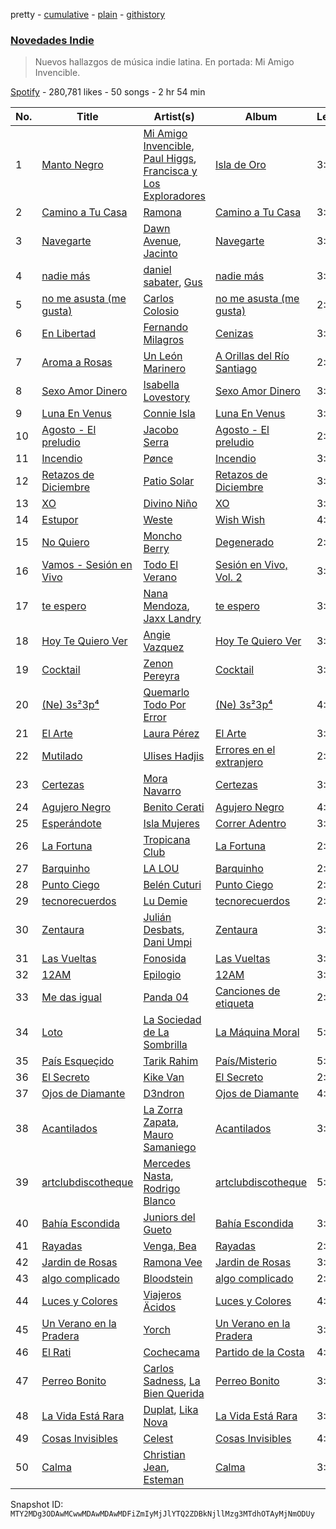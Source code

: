 pretty - [cumulative](/playlists/cumulative/37i9dQZF1DXaaU1AaHpZeu.md) - [plain](/playlists/plain/37i9dQZF1DXaaU1AaHpZeu) - [githistory](https://github.githistory.xyz/mackorone/spotify-playlist-archive/blob/main/playlists/plain/37i9dQZF1DXaaU1AaHpZeu)

### [Novedades Indie](https://open.spotify.com/playlist/37i9dQZF1DXaaU1AaHpZeu)

> Nuevos hallazgos de música indie latina\. En portada: Mi Amigo Invencible.

[Spotify](https://open.spotify.com/user/spotify) - 280,781 likes - 50 songs - 2 hr 54 min

| No. | Title | Artist(s) | Album | Length |
|---|---|---|---|---|
| 1 | [Manto Negro](https://open.spotify.com/track/52jWtWtmqVyjB6AEBcV5BT) | [Mi Amigo Invencible](https://open.spotify.com/artist/2uxy7shOeojRrRr9EwD2t7), [Paul Higgs](https://open.spotify.com/artist/0IomtauMPN6jngzrLsCb5V), [Francisca y Los Exploradores](https://open.spotify.com/artist/2axDF0woEL8GYIoW93gPPf) | [Isla de Oro](https://open.spotify.com/album/2WsKLQLu05HwbbGSIFOQsH) | 3:44 |
| 2 | [Camino a Tu Casa](https://open.spotify.com/track/2mAdouNIqXKRu2lyhRicvY) | [Ramona](https://open.spotify.com/artist/3K8X4ZoPqijzc6QSP4eAQF) | [Camino a Tu Casa](https://open.spotify.com/album/3VLtiElmRCAszt0DABLT8J) | 3:18 |
| 3 | [Navegarte](https://open.spotify.com/track/6MCZ45zKWI2bDJiXyA4D89) | [Dawn Avenue](https://open.spotify.com/artist/3ZCvfZxGmkariKQgNYRD4P), [Jacinto](https://open.spotify.com/artist/1JYd1ixkJMTMLZ64Byk2uj) | [Navegarte](https://open.spotify.com/album/3EnDEoq5RsCTDpI9mkUrwc) | 3:54 |
| 4 | [nadie más](https://open.spotify.com/track/0lYjw6n8iIO8xk07HzhC0T) | [daniel sabater](https://open.spotify.com/artist/5yTNm3JFNfBa79zLIRKVwN), [Gus](https://open.spotify.com/artist/3tQrRoZiGXR5uMkaCYf8S4) | [nadie más](https://open.spotify.com/album/1jgGb1g6U3nKLARePVxqnd) | 3:08 |
| 5 | [no me asusta \(me gusta\)](https://open.spotify.com/track/0QEj1wfXQ7UxQ9erHYZirm) | [Carlos Colosio](https://open.spotify.com/artist/2kAfu4SJeTLKbvAnjbT2Au) | [no me asusta \(me gusta\)](https://open.spotify.com/album/48YRa8dcfCVgZ7psfWRZRm) | 2:37 |
| 6 | [En Libertad](https://open.spotify.com/track/5vY3PmA4rGhg2qXccdvxj0) | [Fernando Milagros](https://open.spotify.com/artist/73swvRHLV2DJfD57xx5CBN) | [Cenizas](https://open.spotify.com/album/51oh8fDSvxLabyf8KTNeAD) | 3:59 |
| 7 | [Aroma a Rosas](https://open.spotify.com/track/11n9JDifiZDxvoFvOm8xCi) | [Un León Marinero](https://open.spotify.com/artist/3r55sOwTNOxG0GIM3VAyE7) | [A Orillas del Río Santiago](https://open.spotify.com/album/4Gi9AwQRb880rmwD1BG2j0) | 2:59 |
| 8 | [Sexo Amor Dinero](https://open.spotify.com/track/3gFhc0884TMOGGxhnD1JTs) | [Isabella Lovestory](https://open.spotify.com/artist/4wMQTWavQZgr8ySlo5s2Tt) | [Sexo Amor Dinero](https://open.spotify.com/album/04s5v1OBxraFoczLoN15Sf) | 3:31 |
| 9 | [Luna En Venus](https://open.spotify.com/track/41bVvrQ3VwOPWg9Wkz7JLa) | [Connie Isla](https://open.spotify.com/artist/3rRWzsERkCNBl27Nih029a) | [Luna En Venus](https://open.spotify.com/album/5fRgHLDuUsNGZ8vPdbBXn8) | 3:36 |
| 10 | [Agosto \- El preludio](https://open.spotify.com/track/3abTq90F6Gw1On3y6BRuQn) | [Jacobo Serra](https://open.spotify.com/artist/5IFxs1VwnOvPeRI0VpJt18) | [Agosto \- El preludio](https://open.spotify.com/album/6Vk3umDkgTIN4kin2qUfNA) | 2:45 |
| 11 | [Incendio](https://open.spotify.com/track/2NP4l6LmGuk4ydO2ezNZuG) | [Pønce](https://open.spotify.com/artist/0jlj70oquwYB21vxF107KT) | [Incendio](https://open.spotify.com/album/3WQp9MHo7ccQGUYNmPfAgf) | 3:15 |
| 12 | [Retazos de Diciembre](https://open.spotify.com/track/0z0emm8aLLdj2Ds3OuT9Kl) | [Patio Solar](https://open.spotify.com/artist/5vA7SVYlKJGW6NGkKaSEax) | [Retazos de Diciembre](https://open.spotify.com/album/5mHbPynGq3gEUgZ3QaNmc5) | 3:00 |
| 13 | [XO](https://open.spotify.com/track/2gwMQLaqquUZF5dsmRI8c4) | [Divino Niño](https://open.spotify.com/artist/2O2KJngZ80ZTK71HamDNYi) | [XO](https://open.spotify.com/album/53901xfQofw8GAjt1dBUxp) | 3:05 |
| 14 | [Estupor](https://open.spotify.com/track/6h6GKLDOKNfdDMTZa24GGF) | [Weste](https://open.spotify.com/artist/5TlgMX2qZVaWy2JI12tK2q) | [Wish Wish](https://open.spotify.com/album/55cssb6785kwtAxP2Pv0Bf) | 4:14 |
| 15 | [No Quiero](https://open.spotify.com/track/0mBhOKW1DFz5vlIlSBvI9G) | [Moncho Berry](https://open.spotify.com/artist/7r3ulcCderiJsAhR2ljXpC) | [Degenerado](https://open.spotify.com/album/5JhLI4CjuHpZacGkCjSDmv) | 2:46 |
| 16 | [Vamos \- Sesión en Vivo](https://open.spotify.com/track/5h5VbCEMjeSaYIdj8j1Y5Y) | [Todo El Verano](https://open.spotify.com/artist/36ql1hMBBeWfqeQmK5vXn9) | [Sesión en Vivo, Vol\. 2](https://open.spotify.com/album/5va5ICRMGOsQzECP37FDN8) | 3:14 |
| 17 | [te espero](https://open.spotify.com/track/7aPKuwfm4yIAWxqsJnApkE) | [Nana Mendoza](https://open.spotify.com/artist/0f5pXcaEX3mou3QLNTdVaA), [Jaxx Landry](https://open.spotify.com/artist/30br5wd1HMmDYlPG4BTeV4) | [te espero](https://open.spotify.com/album/72dBmlkrtNcaFib4qtGaS0) | 3:32 |
| 18 | [Hoy Te Quiero Ver](https://open.spotify.com/track/6hAXI7z8UtMDEL4B7OHIaA) | [Angie Vazquez](https://open.spotify.com/artist/0iLUxaOduzrvmapRsqxB8s) | [Hoy Te Quiero Ver](https://open.spotify.com/album/7dw571unUolJcPGlAvGAlA) | 3:46 |
| 19 | [Cocktail](https://open.spotify.com/track/3fx33XJx1ntGaTnJISwz4A) | [Zenon Pereyra](https://open.spotify.com/artist/73lBjMjlN5WczHNWLIIVee) | [Cocktail](https://open.spotify.com/album/2OCcl2jVC4HjXOQnLgBARc) | 3:17 |
| 20 | [\(Ne\) 3s²3p⁴](https://open.spotify.com/track/10YHkEWVszD6X9nICN8lYG) | [Quemarlo Todo Por Error](https://open.spotify.com/artist/2uBBnvNK2YBWL8Q4f4W8GG) | [\(Ne\) 3s²3p⁴](https://open.spotify.com/album/1cccXyRGYm4tDRuPTNpKDs) | 4:34 |
| 21 | [El Arte](https://open.spotify.com/track/0UMKCGCVxwVQbAHOC6NWZ0) | [Laura Pérez](https://open.spotify.com/artist/6qkgKoO4G9KfVQZAUs3Q58) | [El Arte](https://open.spotify.com/album/7Kd3CRCPa6FCjs5ldqCqxQ) | 3:25 |
| 22 | [Mutilado](https://open.spotify.com/track/2nnDYImuOuOoh0OSbAvDlH) | [Ulises Hadjis](https://open.spotify.com/artist/5Udwg8yiCTj2zTRt8zKRWH) | [Errores en el extranjero](https://open.spotify.com/album/2aUY4dvUBxp02PgzMMGyNK) | 2:03 |
| 23 | [Certezas](https://open.spotify.com/track/6QiNcEO29NCrxfITEj2CwD) | [Mora Navarro](https://open.spotify.com/artist/1TVta41xrglUQxVheaXZJx) | [Certezas](https://open.spotify.com/album/3WGwYcb5g9yrWM6oyqpNfY) | 3:37 |
| 24 | [Agujero Negro](https://open.spotify.com/track/4gdOWgc1SkqadQPJN7oxpF) | [Benito Cerati](https://open.spotify.com/artist/13QnAhCICgwMtr6HPWoRbH) | [Agujero Negro](https://open.spotify.com/album/79gyCUWeG707s9s90rtl1n) | 4:47 |
| 25 | [Esperándote](https://open.spotify.com/track/0AdFtQ2cr68MmVSSeiXQVe) | [Isla Mujeres](https://open.spotify.com/artist/2VLQDfdzVswx2x3BNYwfcS) | [Correr Adentro](https://open.spotify.com/album/1xFdj2dVA2nIYnYuU0hUuq) | 3:10 |
| 26 | [La Fortuna](https://open.spotify.com/track/6mRo583BXJeOOSaUYqHvjU) | [Tropicana Club](https://open.spotify.com/artist/3yZt4h8ao4zS5aJdo4ZSAn) | [La Fortuna](https://open.spotify.com/album/3dCPMqwndPfb2270NUjymY) | 2:58 |
| 27 | [Barquinho](https://open.spotify.com/track/50ToY96BGpEettrv6UeR5u) | [LA LOU](https://open.spotify.com/artist/75w81Tb6ENWrHm71RDYsof) | [Barquinho](https://open.spotify.com/album/1TIJdi8RR0NynFLZWqKdK0) | 2:32 |
| 28 | [Punto Ciego](https://open.spotify.com/track/18Bq9apUDVuvkzpMdFtOMY) | [Belén Cuturi](https://open.spotify.com/artist/0IDto1IZOp1qMhBBAhnzVr) | [Punto Ciego](https://open.spotify.com/album/3ECZvAG2MZs3Ee6XLaio09) | 2:59 |
| 29 | [tecnorecuerdos](https://open.spotify.com/track/4vkRV2uhaLHtKahSBuGAnf) | [Lu Demie](https://open.spotify.com/artist/0UngCHHTGXq1hWlQCuqDmb) | [tecnorecuerdos](https://open.spotify.com/album/1NifEVg7ypOVYWS3mLhu08) | 2:27 |
| 30 | [Zentaura](https://open.spotify.com/track/5n8wmlh90HNlV0VnAhxw0Z) | [Julián Desbats](https://open.spotify.com/artist/6qzRpe1gOXSbcd7NsblkdP), [Dani Umpi](https://open.spotify.com/artist/1KYLoFQ7Cwm4eOHruB5OMI) | [Zentaura](https://open.spotify.com/album/5QkPxWYBgDfEnkNzL9zy1m) | 3:06 |
| 31 | [Las Vueltas](https://open.spotify.com/track/3aHRr27wUblng7kDc8CQGk) | [Fonosida](https://open.spotify.com/artist/6HXJR7OM92v2ncgjL8gVkX) | [Las Vueltas](https://open.spotify.com/album/3Uc11awXVTbtwD2PDM0mLW) | 3:50 |
| 32 | [12AM](https://open.spotify.com/track/0ZeMljCDt8EFn8rzdXpxjl) | [Epilogio](https://open.spotify.com/artist/3VbATB9xUq0UsLkb9tXKaA) | [12AM](https://open.spotify.com/album/1ClLeQOrbjRr9P2Wng20hK) | 3:17 |
| 33 | [Me das igual](https://open.spotify.com/track/0GGZU5DU2F67os7jDLFkvN) | [Panda 04](https://open.spotify.com/artist/5zQF6lCQQMQDwYRDEVanzy) | [Canciones de etiqueta](https://open.spotify.com/album/4qSpT4AH2KHNcGc7pcmWX2) | 2:52 |
| 34 | [Loto](https://open.spotify.com/track/1vwktdBETlXD036J6mUgNr) | [La Sociedad de La Sombrilla](https://open.spotify.com/artist/76ZpJJKxWFJyKOJzQXVWbk) | [La Máquina Moral](https://open.spotify.com/album/5rtNWjPXiaZwo9YpcYOVH3) | 5:24 |
| 35 | [País Esqueçido](https://open.spotify.com/track/19C3UyBqwAhXmydRUgvOHM) | [Tarik Rahim](https://open.spotify.com/artist/6G8dH1AvGAD1TOldBpAolN) | [País/Misterio](https://open.spotify.com/album/16Lj18n3SMY3eSEfKYRSw7) | 5:03 |
| 36 | [El Secreto](https://open.spotify.com/track/3twbFW9imTGPWUus8WUNAh) | [Kike Van](https://open.spotify.com/artist/78CWfZJndi98pt1PUieAve) | [El Secreto](https://open.spotify.com/album/3879pLjCvgFtfYN6M6FbYA) | 2:21 |
| 37 | [Ojos de Diamante](https://open.spotify.com/track/4hJdU9SowEz72lSAO29Oqx) | [D3ndron](https://open.spotify.com/artist/56ygAqX8Is6Qmb3NIllBxT) | [Ojos de Diamante](https://open.spotify.com/album/3UEAwHSThZQaIY85ST3uyU) | 4:15 |
| 38 | [Acantilados](https://open.spotify.com/track/0CqNDLl4FNttIkXRsGseGW) | [La Zorra Zapata](https://open.spotify.com/artist/3BuxRmHMbdWFDtwTQ2lwe5), [Mauro Samaniego](https://open.spotify.com/artist/1mV80wU5C7aFDPn7GYRw9L) | [Acantilados](https://open.spotify.com/album/6zwTdrtd3h7xbuTK3a6fpM) | 3:11 |
| 39 | [artclubdiscotheque](https://open.spotify.com/track/71WskoE44lUhHqrQxGxYPe) | [Mercedes Nasta](https://open.spotify.com/artist/2t3xkD6kiwF0w0dqChNS2P), [Rodrigo Blanco](https://open.spotify.com/artist/21HbMlb9irHkIBRljFaoIK) | [artclubdiscotheque](https://open.spotify.com/album/6ul0Pt65txKgpSJN4I4Lig) | 5:35 |
| 40 | [Bahía Escondida](https://open.spotify.com/track/2yJcCMLCwIWZzwqZ6EuAsy) | [Juniors del Gueto](https://open.spotify.com/artist/4zaZ2uhAnklLYP9IupJ8hN) | [Bahía Escondida](https://open.spotify.com/album/6Bx0GbFzisIhH30MluX4cb) | 3:45 |
| 41 | [Rayadas](https://open.spotify.com/track/3mYsbwDd0FRScBjlakgz8e) | [Venga, Bea](https://open.spotify.com/artist/1FV2X3n9fruTFxyjLJA6cM) | [Rayadas](https://open.spotify.com/album/6zEtqSrflrYuIlbQxYiQ4l) | 2:10 |
| 42 | [Jardin de Rosas](https://open.spotify.com/track/7cdXvepkCmhFOjB3C6gt3C) | [Ramona Vee](https://open.spotify.com/artist/4hhKwEHzfRZJt9pJBTX31B) | [Jardin de Rosas](https://open.spotify.com/album/2UYt3QGKTUpCwwdTRwDPMR) | 3:22 |
| 43 | [algo complicado](https://open.spotify.com/track/4cs0DepoQCU0JZrlX6Yd4x) | [Bloodstein](https://open.spotify.com/artist/4zSSxRkfPyASwmON2Nlctw) | [algo complicado](https://open.spotify.com/album/1ln4zrzP8dH0UyKdwGydem) | 2:37 |
| 44 | [Luces y Colores](https://open.spotify.com/track/19ghWfVSY6IYt6Q1vXnm2L) | [Viajeros Äcidos](https://open.spotify.com/artist/1QTEjmsa763gkfiieZyunB) | [Luces y Colores](https://open.spotify.com/album/4N5Js5cEfwV2l4Xk3ebQN2) | 4:03 |
| 45 | [Un Verano en la Pradera](https://open.spotify.com/track/0kiY9uhtNTvSHxyYkzfRI5) | [Yorch](https://open.spotify.com/artist/0RxyEY0XxpPbYARA3mQEVv) | [Un Verano en la Pradera](https://open.spotify.com/album/7G3x3glAMOpon4pva6LMe7) | 3:47 |
| 46 | [El Rati](https://open.spotify.com/track/5WmcsOD7YVM2vzt1OVs7sc) | [Cochecama](https://open.spotify.com/artist/2HOvmpucXOQVjrkYcpeK3C) | [Partido de la Costa](https://open.spotify.com/album/7N109ctGxf4a7MLfOX7Hm9) | 4:47 |
| 47 | [Perreo Bonito](https://open.spotify.com/track/7EGWnAJSDIfJRRsE78n7ea) | [Carlos Sadness](https://open.spotify.com/artist/2LCcy9CZWwZ7Vvykt8IVVq), [La Bien Querida](https://open.spotify.com/artist/0Wn7tfH4rhaWTn8aMqSgh6) | [Perreo Bonito](https://open.spotify.com/album/36mS7QJlFRmi3Pcw0yikxc) | 3:07 |
| 48 | [La Vida Está Rara](https://open.spotify.com/track/5xdWsqh0sap2cCCkcvtEUl) | [Duplat](https://open.spotify.com/artist/74Bgwc5zD9KyNHiMqy2QJO), [Lika Nova](https://open.spotify.com/artist/7MXtSubvSLMgfnnVkJrKoy) | [La Vida Está Rara](https://open.spotify.com/album/6G8vWez4doo1YISrybAQFv) | 3:41 |
| 49 | [Cosas Invisibles](https://open.spotify.com/track/33R9nKgwAP04xQfPh0HZ56) | [Celest](https://open.spotify.com/artist/2tpIEJakXfrYv4CwlUL1Fl) | [Cosas Invisibles](https://open.spotify.com/album/2dKZE2m8hRSWHPoPZpXFGf) | 4:00 |
| 50 | [Calma](https://open.spotify.com/track/1fh9WwWRte40WcRUs7RvnB) | [Christian Jean](https://open.spotify.com/artist/2Fmp7ynBi1C038SEpA4EOL), [Esteman](https://open.spotify.com/artist/3ZtIhDSOuRkpDyqjx53X1R) | [Calma](https://open.spotify.com/album/7GPwM4cF2MgkHVS3aR9M8B) | 3:49 |

Snapshot ID: `MTY2MDg3ODAwMCwwMDAwMDAwMDFiZmIyMjJlYTQ2ZDBkNjllMzg3MTdhOTAyMjNmODUy`
